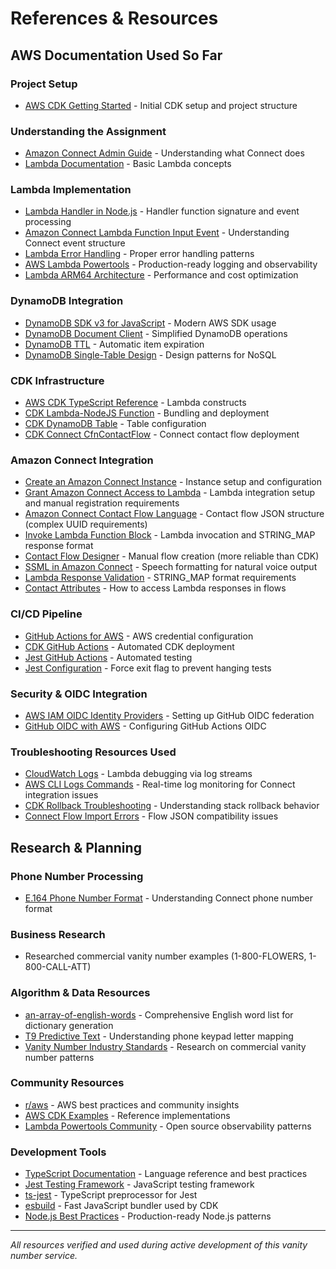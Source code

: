 # References & Resources

## AWS Documentation Used So Far

### Project Setup
- [AWS CDK Getting Started](https://docs.aws.amazon.com/cdk/v2/guide/getting_started.html) - Initial CDK setup and project structure

### Understanding the Assignment
- [Amazon Connect Admin Guide](https://docs.aws.amazon.com/connect/latest/adminguide/what-is-amazon-connect.html) - Understanding what Connect does
- [Lambda Documentation](https://docs.aws.amazon.com/lambda/latest/dg/welcome.html) - Basic Lambda concepts

### Lambda Implementation
- [Lambda Handler in Node.js](https://docs.aws.amazon.com/lambda/latest/dg/nodejs-handler.html) - Handler function signature and event processing
- [Amazon Connect Lambda Function Input Event](https://docs.aws.amazon.com/connect/latest/adminguide/connect-lambda-functions.html#function-input) - Understanding Connect event structure
- [Lambda Error Handling](https://docs.aws.amazon.com/lambda/latest/dg/nodejs-exceptions.html) - Proper error handling patterns
- [AWS Lambda Powertools](https://docs.powertools.aws.dev/lambda/typescript/latest/) - Production-ready logging and observability
- [Lambda ARM64 Architecture](https://aws.amazon.com/blogs/aws/aws-lambda-functions-powered-by-aws-graviton2-processor-run-your-functions-on-arm-and-get-up-to-34-better-price-performance/) - Performance and cost optimization

### DynamoDB Integration
- [DynamoDB SDK v3 for JavaScript](https://docs.aws.amazon.com/AWSJavaScriptSDK/v3/latest/client/dynamodb/) - Modern AWS SDK usage
- [DynamoDB Document Client](https://docs.aws.amazon.com/AWSJavaScriptSDK/v3/latest/lib/lib-dynamodb/) - Simplified DynamoDB operations
- [DynamoDB TTL](https://docs.aws.amazon.com/amazondynamodb/latest/developerguide/TTL.html) - Automatic item expiration
- [DynamoDB Single-Table Design](https://www.alexdebrie.com/posts/dynamodb-single-table/) - Design patterns for NoSQL

### CDK Infrastructure
- [AWS CDK TypeScript Reference](https://docs.aws.amazon.com/cdk/api/v2/docs/aws-cdk-lib.aws_lambda-readme.html) - Lambda constructs
- [CDK Lambda-NodeJS Function](https://docs.aws.amazon.com/cdk/api/v2/docs/aws-cdk-lib.aws_lambda_nodejs-readme.html) - Bundling and deployment
- [CDK DynamoDB Table](https://docs.aws.amazon.com/cdk/api/v2/docs/aws-cdk-lib.aws_dynamodb-readme.html) - Table configuration
- [CDK Connect CfnContactFlow](https://docs.aws.amazon.com/cdk/api/v2/docs/aws-cdk-lib.aws_connect.CfnContactFlow.html) - Connect contact flow deployment

### Amazon Connect Integration
- [Create an Amazon Connect Instance](https://docs.aws.amazon.com/connect/latest/adminguide/amazon-connect-instances.html) - Instance setup and configuration
- [Grant Amazon Connect Access to Lambda](https://docs.aws.amazon.com/connect/latest/adminguide/connect-lambda-functions.html) - Lambda integration setup and manual registration requirements
- [Amazon Connect Contact Flow Language](https://docs.aws.amazon.com/connect/latest/adminguide/flow-language.html) - Contact flow JSON structure (complex UUID requirements)
- [Invoke Lambda Function Block](https://docs.aws.amazon.com/connect/latest/adminguide/invoke-lambda-function-block.html) - Lambda invocation and STRING_MAP response format
- [Contact Flow Designer](https://docs.aws.amazon.com/connect/latest/adminguide/contact-flow-designer.html) - Manual flow creation (more reliable than CDK)
- [SSML in Amazon Connect](https://docs.aws.amazon.com/connect/latest/adminguide/ssml.html) - Speech formatting for natural voice output
- [Lambda Response Validation](https://docs.aws.amazon.com/connect/latest/adminguide/invoke-lambda-function-block.html#lambda-response) - STRING_MAP format requirements
- [Contact Attributes](https://docs.aws.amazon.com/connect/latest/adminguide/connect-contact-attributes.html) - How to access Lambda responses in flows

### CI/CD Pipeline
- [GitHub Actions for AWS](https://github.com/aws-actions/configure-aws-credentials) - AWS credential configuration
- [CDK GitHub Actions](https://docs.aws.amazon.com/cdk/v2/guide/cli.html#cli-deploy) - Automated CDK deployment
- [Jest GitHub Actions](https://jestjs.io/docs/getting-started#using-github-actions) - Automated testing
- [Jest Configuration](https://jestjs.io/docs/configuration#forceexit-boolean) - Force exit flag to prevent hanging tests

### Security & OIDC Integration
- [AWS IAM OIDC Identity Providers](https://docs.aws.amazon.com/IAM/latest/UserGuide/id_roles_providers_create_oidc.html) - Setting up GitHub OIDC federation
- [GitHub OIDC with AWS](https://docs.github.com/en/actions/deployment/security-hardening-your-deployments/configuring-openid-connect-in-amazon-web-services) - Configuring GitHub Actions OIDC

### Troubleshooting Resources Used
- [CloudWatch Logs](https://docs.aws.amazon.com/AmazonCloudWatch/latest/logs/Working-with-log-groups-and-streams.html) - Lambda debugging via log streams
- [AWS CLI Logs Commands](https://docs.aws.amazon.com/cli/latest/reference/logs/) - Real-time log monitoring for Connect integration issues
- [CDK Rollback Troubleshooting](https://docs.aws.amazon.com/cdk/v2/guide/troubleshooting.html) - Understanding stack rollback behavior
- [Connect Flow Import Errors](https://docs.aws.amazon.com/connect/latest/adminguide/contact-flow-import-export.html) - Flow JSON compatibility issues

## Research & Planning

### Phone Number Processing
- [E.164 Phone Number Format](https://docs.aws.amazon.com/connect/latest/adminguide/phone-number-requirements.html) - Understanding Connect phone number format

### Business Research
- Researched commercial vanity number examples (1-800-FLOWERS, 1-800-CALL-ATT)

### Algorithm & Data Resources
- [an-array-of-english-words](https://www.npmjs.com/package/an-array-of-english-words) - Comprehensive English word list for dictionary generation
- [T9 Predictive Text](https://en.wikipedia.org/wiki/T9_(predictive_text)) - Understanding phone keypad letter mapping
- [Vanity Number Industry Standards](https://en.wikipedia.org/wiki/Phoneword) - Research on commercial vanity number patterns

### Community Resources
- [r/aws](https://www.reddit.com/r/aws/) - AWS best practices and community insights
- [AWS CDK Examples](https://github.com/aws-samples/aws-cdk-examples) - Reference implementations
- [Lambda Powertools Community](https://github.com/aws-powertools/powertools-lambda-typescript) - Open source observability patterns

### Development Tools
- [TypeScript Documentation](https://www.typescriptlang.org/docs/) - Language reference and best practices
- [Jest Testing Framework](https://jestjs.io/docs/getting-started) - JavaScript testing framework
- [ts-jest](https://kulshekhar.github.io/ts-jest/) - TypeScript preprocessor for Jest
- [esbuild](https://esbuild.github.io/) - Fast JavaScript bundler used by CDK
- [Node.js Best Practices](https://github.com/goldbergyoni/nodebestpractices) - Production-ready Node.js patterns

---

*All resources verified and used during active development of this vanity number service.*
